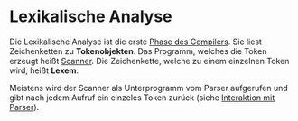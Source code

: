 Lexikalische Analyse
===

Die Lexikalische Analyse ist die erste 
[Phase des Compilers](../01_Einführung/Compiler_Phasen/README.md).
Sie liest Zeichenketten zu **Tokenobjekten**. Das Programm, welches die 
Token erzeugt heißt [Scanner](./Scanner/README.md). Die Zeichenkette, 
welche zu einem einzelnen Token wird, heißt **Lexem**.

Meistens wird der Scanner als Unterprogramm vom Parser aufgerufen und gibt nach jedem Aufruf ein einzeles Token zurück (siehe [Interaktion mit Parser](./Scanner/Interaktion_mit_Parser/README.md)). 
